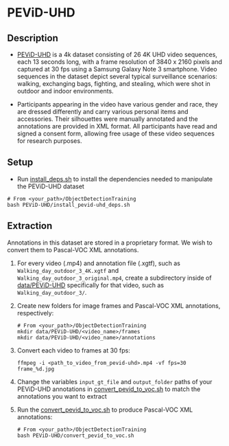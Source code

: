 # PEViD-UHD

## Description
- [PEViD-UHD](https://www.epfl.ch/labs/mmspg/downloads/pevid-uhd/)  is a 4k dataset consisting of 26 4K UHD video 
sequences, each 13 seconds long, with a frame resolution of
3840 x 2160 pixels and captured at 30 fps using a Samsung Galaxy Note 3 smartphone. 
Video sequences in the dataset depict several typical surveillance scenarios: walking, exchanging bags, fighting, 
and stealing, which were shot in outdoor and indoor environments. 

- Participants appearing in the video have various 
gender and race, they are dressed differently and carry various personal items and accessories. Their silhouettes 
were manually annotated and the annotations are provided in XML format. All participants have read and signed a 
consent form, allowing free usage of these video sequences for research purposes.

## Setup
- Run [install_deps.sh]() to install the dependencies needed to manipulate the 
PEViD-UHD dataset
```
# From <your_path>/ObjectDetectionTraining
bash PEViD-UHD/install_pevid-uhd_deps.sh
```

## Extraction
Annotations in this dataset are stored in a proprietary format. We wish to convert them to Pascal-VOC XML 
annotations.

1. For every video (.mp4) and annotation file (.xgtf), such as ```Walking_day_outdoor_3_4K.xgtf```
and ```Walking_day_outdoor_3_original.mp4```, create a subdirectory inside of [data/PEViD-UHD](../data/PEViD-UHD)
specifically for that video, such as ```Walking_day_outdoor_3/```. 

2. Create new folders for image frames and Pascal-VOC XML annotations, respectively:
    ```
    # From <your_path>/ObjectDetectionTraining
    mkdir data/PEViD-UHD/<video_name>/frames
    mkdir data/PEViD-UHD/<video_name>/annotations
    ```
    
2. Convert each video to frames at 30 fps:
    ```
    ffmpeg -i <path_to_video_from_pevid-uhd>.mp4 -vf fps=30 frame_%d.jpg
    ```

3. Change the variables ```input_gt_file``` and ```output_folder``` paths of your PEViD-UHD annotations 
in [convert_pevid_to_voc.sh]() to match the annotations you want to extract

4. Run the [convert_pevid_to_voc.sh]() to produce Pascal-VOC XML annotations:
    ```
    # From <your_path>/ObjectDetectionTraining
    bash PEViD-UHD/convert_pevid_to_voc.sh
    ```

